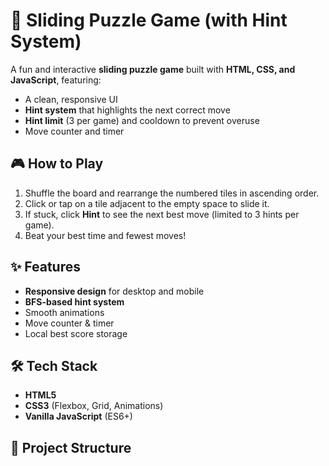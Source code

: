 # 🧩 Sliding Puzzle Game (with Hint System)

A fun and interactive **sliding puzzle game** built with **HTML, CSS, and JavaScript**, featuring:
- A clean, responsive UI
- **Hint system** that highlights the next correct move
- **Hint limit** (3 per game) and cooldown to prevent overuse
- Move counter and timer

## 🎮 How to Play
1. Shuffle the board and rearrange the numbered tiles in ascending order.
2. Click or tap on a tile adjacent to the empty space to slide it.
3. If stuck, click **Hint** to see the next best move (limited to 3 hints per game).
4. Beat your best time and fewest moves!

## ✨ Features
- **Responsive design** for desktop and mobile
- **BFS-based hint system**
- Smooth animations
- Move counter & timer
- Local best score storage

## 🛠 Tech Stack
- **HTML5**
- **CSS3** (Flexbox, Grid, Animations)
- **Vanilla JavaScript** (ES6+)

## 📂 Project Structure
